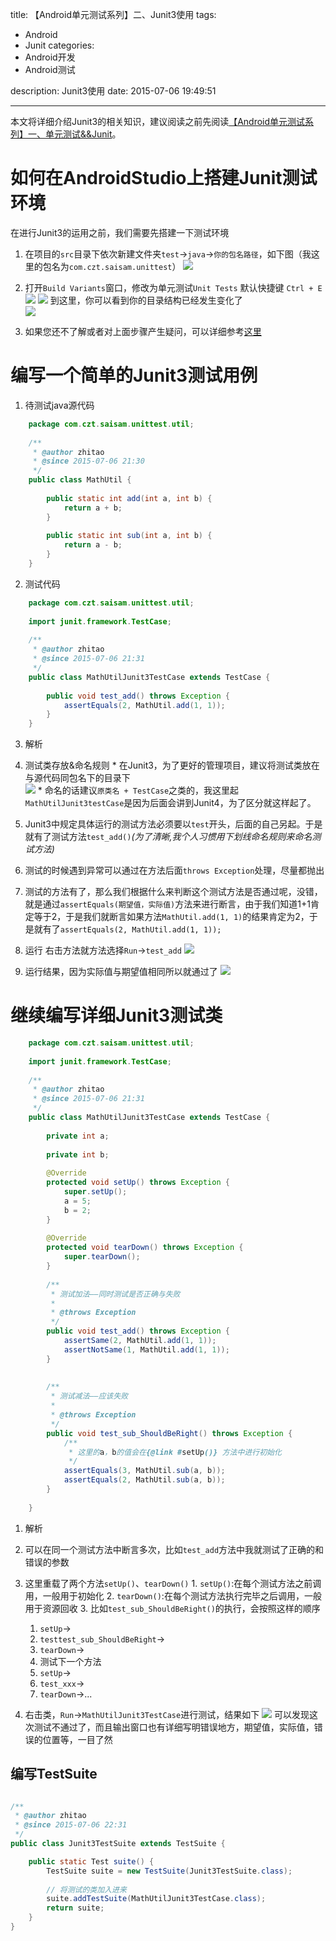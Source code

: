 title: 【Android单元测试系列】二、Junit3使用
tags:
  - Android
  - Junit
categories:
  - Android开发
  - Android测试

description: Junit3使用
date: 2015-07-06 19:49:51

---
本文将详细介绍Junit3的相关知识，建议阅读之前先阅读[【Android单元测试系列】一、单元测试&&Junit](/【Android单元测试系列】一、单元测试&&Junit.html)。

<!--more-->

# 如何在AndroidStudio上搭建Junit测试环境
在进行Junit3的运用之前，我们需要先搭建一下测试环境

1. 在项目的`src`目录下依次新建文件夹`test`->`java`->`你的包名路径`，如下图（我这里的包名为`com.czt.saisam.unittest`）
 ![](/img/Android单元测试详细介绍/0.png)
2. 打开`Build Variants`窗口，修改为单元测试`Unit Tests`
 默认快捷键 `Ctrl + E`  
 ![](/img/Android单元测试详细介绍/1.png)
 ![](/img/Android单元测试详细介绍/2.png)
 到这里，你可以看到你的目录结构已经发生变化了  
 ![](/img/Android单元测试详细介绍/3.png)
   
3. 如果您还不了解或者对上面步骤产生疑问，可以详细参考[这里](http://ask.android-studio.org/?/article/44)


# 编写一个简单的Junit3测试用例

1. 待测试java源代码
```java
    package com.czt.saisam.unittest.util;
    
    /**
     * @author zhitao
     * @since 2015-07-06 21:30
     */
    public class MathUtil {
    
        public static int add(int a, int b) {
            return a + b;
        }
    
        public static int sub(int a, int b) {
            return a - b;
        }
    }
```

2. 测试代码
```java
    package com.czt.saisam.unittest.util;
    
    import junit.framework.TestCase;
    
    /**
     * @author zhitao
     * @since 2015-07-06 21:31
     */
    public class MathUtilJunit3TestCase extends TestCase {
    
        public void test_add() throws Exception {
            assertEquals(2, MathUtil.add(1, 1));
        }
    }  
```

3. 解析

  1. 测试类存放&命名规则
    *  在Junit3，为了更好的管理项目，建议将测试类放在与源代码同包名下的目录下  
    ![](/img/Android单元测试详细介绍/4.png)
    *  命名的话建议`原类名 + TestCase`之类的，我这里起`MathUtilJunit3testCase`是因为后面会讲到Junit4，为了区分就这样起了。
  2. Junit3中规定具体运行的测试方法必须要以`test`开头，后面的自己另起。于是就有了测试方法`test_add()`*(为了清晰,我个人习惯用下划线命名规则来命名测试方法)*
  3. 测试的时候遇到异常可以通过在方法后面`throws Exception`处理，尽量都抛出
  4. 测试的方法有了，那么我们根据什么来判断这个测试方法是否通过呢，没错，就是通过`assertEquals(期望值，实际值)`方法来进行断言，由于我们知道1+1肯定等于2，于是我们就断言如果方法`MathUtil.add(1, 1)`的结果肯定为2，于是就有了`assertEquals(2, MathUtil.add(1, 1));`

4. 运行
右击方法就方法选择``Run``->``test_add``
![](/img/Android单元测试详细介绍/5.png)

5. 运行结果，因为实际值与期望值相同所以就通过了
![](/img/Android单元测试详细介绍/6.png)

# 继续编写详细Junit3测试类

```java
    package com.czt.saisam.unittest.util;
    
    import junit.framework.TestCase;
    
    /**
     * @author zhitao
     * @since 2015-07-06 21:31
     */
    public class MathUtilJunit3TestCase extends TestCase {
    
        private int a;
    
        private int b;
    
        @Override
        protected void setUp() throws Exception {
            super.setUp();
            a = 5;
            b = 2;
        }
    
        @Override
        protected void tearDown() throws Exception {
            super.tearDown();
        }
    
        /**
         * 测试加法——同时测试是否正确与失败
         *
         * @throws Exception
         */
        public void test_add() throws Exception {
            assertSame(2, MathUtil.add(1, 1));
            assertNotSame(1, MathUtil.add(1, 1));
        }
    
    
        /**
         * 测试减法——应该失败
         *
         * @throws Exception
         */
        public void test_sub_ShouldBeRight() throws Exception {
            /**
             * 这里的a，b的值会在{@link #setUp()} 方法中进行初始化
             */
            assertEquals(3, MathUtil.sub(a, b));
            assertEquals(2, MathUtil.sub(a, b));
        }
    
    }
```

1. 解析

  1. 可以在同一个测试方法中断言多次，比如`test_add`方法中我就测试了正确的和错误的参数
  2. 这里重载了两个方法`setUp()`、`tearDown()`
    1. `setUp()`:在每个测试方法之前调用，一般用于初始化
    2. `tearDown()`:在每个测试方法执行完毕之后调用，一般用于资源回收
    3. 比如`test_sub_ShouldBeRight()`的执行，会按照这样的顺序
        1. `setUp`->
        2. `testtest_sub_ShouldBeRight`->
        3. `tearDown`->
        4. 测试下一个方法
        5. `setUp`->
        6. `test_xxx`->
        7. `tearDown`->...
    
2. 右击类，`Run`->`MathUtilJunit3TestCase`进行测试，结果如下
![](/img/Android单元测试详细介绍/7.png)
可以发现这次测试不通过了，而且输出窗口也有详细写明错误地方，期望值，实际值，错误的位置等，一目了然 

## 编写TestSuite

```java

/**
 * @author zhitao
 * @since 2015-07-06 22:31
 */
public class Junit3TestSuite extends TestSuite {

    public static Test suite() {
        TestSuite suite = new TestSuite(Junit3TestSuite.class);
        
        // 将测试的类加入进来
        suite.addTestSuite(MathUtilJunit3TestCase.class);
        return suite;
    }
}

```

